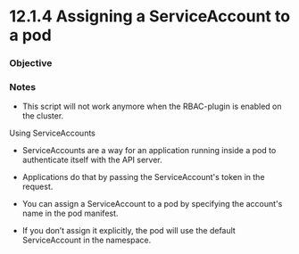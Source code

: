 # 12.1.4 Assigning a ServiceAccount to a pod

### Objective

### Notes
* This script will not work anymore when the RBAC-plugin is enabled on the cluster.

Using ServiceAccounts
* ServiceAccounts are a way for an application running inside a pod to authenticate itself with the API server.
* Applications do that by passing the ServiceAccount's token in the request.

* You can assign a ServiceAccount to a pod by specifying the account's name in the pod manifest.
* If you don’t assign it explicitly, the pod will use the default ServiceAccount in the namespace.
